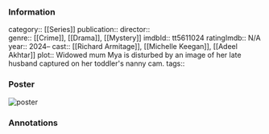 ### Information
category:: [[Series]]
publication:: 
director::  
genre:: [[Crime]], [[Drama]], [[Mystery]]
imdbId:: tt5611024
ratingImdb:: N/A
year:: 2024–
cast:: [[Richard Armitage]], [[Michelle Keegan]], [[Adeel Akhtar]]
plot:: Widowed mum Mya is disturbed by an image of her late husband captured on her toddler's nanny cam.
tags::


### Poster
![poster](https://m.media-amazon.com/images/M/MV5BNTMwMThmNjUtZGIwNC00NmEwLTkxOWUtNzBkZjc4NWMyNmEwXkEyXkFqcGdeQXVyMTUyMzg5NzM2._V1_SX300.jpg)


### Annotations
